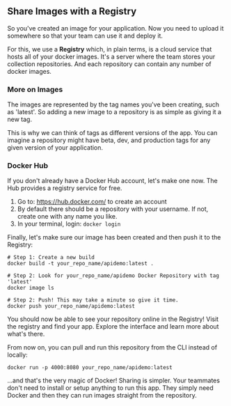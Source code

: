 ## Share Images with a Registry

So you've created an image for your application. Now you need to upload it somewhere so that your team can use it and deploy it.

For this, we use a **Registry** which, in plain terms, is a cloud service that hosts all of your docker images. It's a server where the team stores your collection repositories. And each repository can contain any number of docker images.

### More on Images

The images are represented by the tag names you've been creating, such as 'latest'. So adding a new image to a repository is as simple as giving it a new tag. 

This is why we can think of tags as different versions of the app. You can imagine a repository might have beta, dev, and production tags for any given version of your application.

### Docker Hub

If you don't already have a Docker Hub account, let's make one now. The Hub provides a registry service for free.

1. Go to: https://hub.docker.com/ to create an account
2. By default there should be a repository with your username. If not, create one with any name you like.
2. In your terminal, login: `docker login`

Finally, let's make sure our image has been created and then push it to the Registry:
```
# Step 1: Create a new build
docker build -t your_repo_name/apidemo:latest .

# Step 2: Look for your_repo_name/apidemo Docker Repository with tag 'latest'
docker image ls

# Step 2: Push! This may take a minute so give it time.
docker push your_repo_name/apidemo:latest
```

You should now be able to see your repository online in the Registry! Visit the registry and find your app. Explore the interface and learn more about what's there. 

From now on, you can pull and run this repository from the CLI instead of locally:

`docker run -p 4000:8080 your_repo_name/apidemo:latest`

...and that's the very magic of Docker! Sharing is simpler. Your teammates don't need to install or setup anything to run this app. They simply need Docker and then they can run images straight from the repository.

